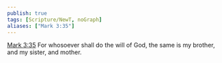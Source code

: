 ```yaml
---
publish: true
tags: [Scripture/NewT, noGraph]
aliases: ["Mark 3:35"]
---
```

[Mark 3:35](https://churchofjesuschrist.org/study/scriptures/nt/mark/3?lang=eng&id=p35#p35) For whosoever shall do the will of God, the same is my brother, and my sister, and mother.




